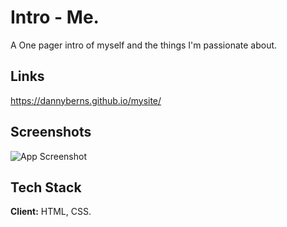 
# Intro - Me.

A One pager intro of myself and the things I'm passionate about.


## Links
https://dannyberns.github.io/mysite/
## Screenshots

![App Screenshot](https://i.ibb.co/X3K5HTS/mysite.png)



## Tech Stack

**Client:** HTML, CSS.

